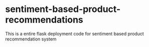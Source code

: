 # sentiment-based-product-recommendations
This is a entire flask deployment code for sentiment based product recommendation system
